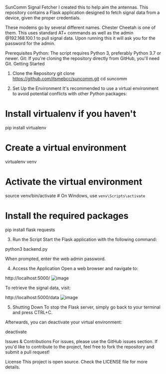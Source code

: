SunComm Signal Fetcher
I created this to help aim the antennas. 
This repository contains a Flask application designed to fetch signal data from a device, given the proper credentials.

These modems go by several different names. Chester Cheetah is one of them. This uses standard AT+ commands as well as the admin @192.168.100.1 to pull signal data.
Upon running this it will ask you for the password for the admin. 

Prerequisites
Python: The script requires Python 3, preferably Python 3.7 or newer.
Git: If you're cloning the repository directly from GitHub, you'll need Git.
Getting Started

1. Clone the Repository
git clone https://github.com/itsmebcc/suncomm.git
cd suncomm

2. Set Up the Environment
It's recommended to use a virtual environment to avoid potential conflicts with other Python packages:

# Install virtualenv if you haven't
pip install virtualenv

# Create a virtual environment
virtualenv venv

# Activate the virtual environment
source venv/bin/activate  # On Windows, use `venv\Scripts\activate`

# Install the required packages
pip install flask requests

3. Run the Script
Start the Flask application with the following command:

python3 backend.py

When prompted, enter the web admin password.

4. Access the Application
Open a web browser and navigate to:

http://localhost:5000/
![image](https://github.com/itsmebcc/suncomm/assets/81497332/bef1f1e1-49f7-4628-9169-74d640c32c6a)


To retrieve the signal data, visit:

http://localhost:5000/data
![image](https://github.com/itsmebcc/suncomm/assets/81497332/d2f3d702-6195-4372-864c-5f46133dd6c6)


5. Shutting Down
To stop the Flask server, simply go back to your terminal and press CTRL+C.

Afterwards, you can deactivate your virtual environment:

deactivate

Issues & Contributions
For issues, please use the GitHub issues section. If you'd like to contribute to the project, feel free to fork the repository and submit a pull request!

License
This project is open source. Check the LICENSE file for more details.
